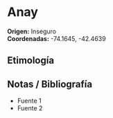 # Anay

**Origen:** Inseguro  
**Coordenadas:** -74.1645, -42.4639

## Etimología

## Notas / Bibliografía
- Fuente 1
- Fuente 2

